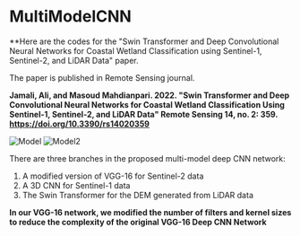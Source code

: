 # MultiModelCNN

**Here are the codes for the "Swin Transformer and Deep Convolutional Neural Networks for Coastal Wetland Classification using Sentinel-1, Sentinel-2, and LiDAR Data" paper.

The paper is published in Remote Sensing journal.

**Jamali, Ali, and Masoud Mahdianpari. 2022. "Swin Transformer and Deep Convolutional Neural Networks for Coastal Wetland Classification Using Sentinel-1, Sentinel-2, and LiDAR Data" Remote Sensing 14, no. 2: 359. https://doi.org/10.3390/rs14020359**

![Model](https://user-images.githubusercontent.com/22929034/174426194-ce4acb69-635d-41d3-8c37-ad85bed46645.png)
![Model2](https://user-images.githubusercontent.com/22929034/174426196-dfeb1ef0-f6a6-410b-be1d-4b4c00306821.png)


There are three branches in the proposed multi-model deep CNN network:
1. A modified version of VGG-16 for Sentinel-2 data
2. A 3D CNN for Sentinel-1 data
3. The Swin Transformer for the DEM generated from LiDAR data


**In our VGG-16 network, we modified the number of filters and kernel sizes to reduce the complexity of the original VGG-16 Deep CNN Network**



 
